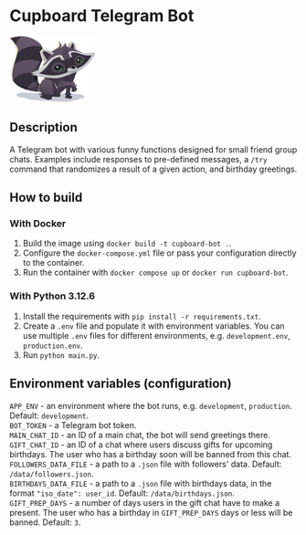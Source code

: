 # Cupboard Telegram Bot

![bot icon](icon.png)

## Description

A Telegram bot with various funny functions designed for small friend group chats. Examples include responses to pre-defined messages, a `/try` command that randomizes a result of a given action, and birthday greetings.

## How to build

### With Docker

1. Build the image using `docker build -t cupboard-bot .`.
2. Configure the `docker-compose.yml` file or pass your configuration directly to the container.
3. Run the container with `docker compose up` or `docker run cupboard-bot`.

### With Python 3.12.6

1. Install the requirements with `pip install -r requirements.txt`.
2. Create a `.env` file and populate it with environment variables. You can use multiple `.env` files for different environments, e.g. `development.env`, `production.env`.
3. Run `python main.py`.

## Environment variables (configuration)

`APP_ENV` - an environment where the bot runs, e.g. `development`, `production`. Default: `development`.  
`BOT_TOKEN` - a Telegram bot token.  
`MAIN_CHAT_ID` - an ID of a main chat, the bot will send greetings there.  
`GIFT_CHAT_ID` - an ID of a chat where users discuss gifts for upcoming birthdays. The user who has a birthday soon will be banned from this chat.  
`FOLLOWERS_DATA_FILE` - a path to a `.json` file with followers' data. Default: `/data/followers.json`.  
`BIRTHDAYS_DATA_FILE` - a path to a `.json` file with birthdays data, in the format `"iso_date": user_id`. Default: `/data/birthdays.json`.  
`GIFT_PREP_DAYS` - a number of days users in the gift chat have to make a present. The user who has a birthday in `GIFT_PREP_DAYS` days or less will be banned. Default: `3`.  
